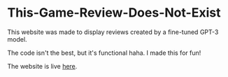 # This-Game-Review-Does-Not-Exist
This website was made to display reviews created by a fine-tuned GPT-3 model.

The code isn't the best, but it's functional haha. I made this for fun!

The website is live [here](https://thisgamereviewdoesnotexist.com/).
